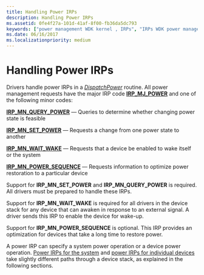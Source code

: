 ```yaml
---
title: Handling Power IRPs
description: Handling Power IRPs
ms.assetid: 0fe4f27a-101d-41af-8f00-fb36da5dc793
keywords: ["power management WDK kernel , IRPs", "IRPs WDK power management", "power IRPs WDK kernel , about power IRPs", "IRP_MJ_POWER", "IRP_MN_QUERY_POWER", "IRP_MN_SET_POWER", "IRP_MN_WAIT_WAKE", "IRP_MN_POWER_SEQUENCE", "power states WDK kernel", "states WDK power management", "change power states WDK kernel", "conserving power WDK kernel", "sleep power management WDK kernel", "querying power state", "asleep devices WDK power management", "I/O request packets WDK power management"]
ms.date: 06/16/2017
ms.localizationpriority: medium
---
```


# Handling Power IRPs





Drivers handle power IRPs in a [*DispatchPower*](/windows-hardware/drivers/ddi/wdm/nc-wdm-driver_dispatch) routine. All power management requests have the major IRP code [**IRP\_MJ\_POWER**](./irp-mj-power.md) and one of the following minor codes:

[**IRP\_MN\_QUERY\_POWER**](./irp-mn-query-power.md) — Queries to determine whether changing power state is feasible

[**IRP\_MN\_SET\_POWER**](./irp-mn-set-power.md) — Requests a change from one power state to another

[**IRP\_MN\_WAIT\_WAKE**](./irp-mn-wait-wake.md) — Requests that a device be enabled to wake itself or the system

[**IRP\_MN\_POWER\_SEQUENCE**](./irp-mn-power-sequence.md) — Requests information to optimize power restoration to a particular device

Support for **IRP\_MN\_SET\_POWER** and **IRP\_MN\_QUERY\_POWER** is required. All drivers must be prepared to handle these IRPs.

Support for **IRP\_MN\_WAIT\_WAKE** is required for all drivers in the device stack for any device that can awaken in response to an external signal. A driver sends this IRP to enable the device for wake-up.

Support for **IRP\_MN\_POWER\_SEQUENCE** is optional. This IRP provides an optimization for devices that take a long time to restore power.

A power IRP can specify a system power operation or a device power operation. [Power IRPs for the system](power-irps-for-the-system.md) and [power IRPs for individual devices](power-irps-for-individual-devices.md) take slightly different paths through a device stack, as explained in the following sections.

 

